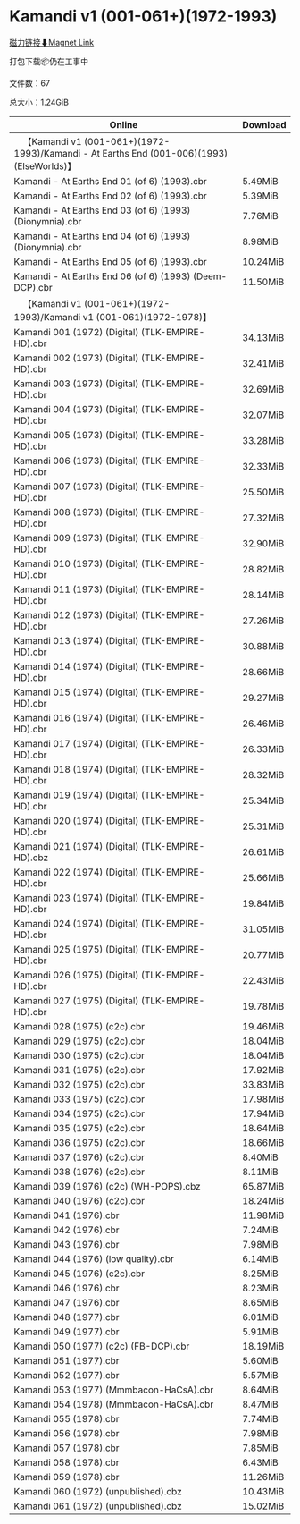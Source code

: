 # Kamandi v1 (001-061+)(1972-1993)

[磁力链接⬇Magnet Link](magnet:?xt=urn:btih:0e9b6992672908751252a8f3c0661761fcc42484&dn=Kamandi%20v1%20%28001-061%2B%29%281972-1993%29)

打包下载📦仍在工事中

文件数：67

总大小：1.24GiB

Online | Download
--- | ---
&emsp;【Kamandi v1 (001-061+)(1972-1993)/Kamandi - At Earths End (001-006)(1993)(ElseWorlds)】 | 
Kamandi - At Earths End 01 (of 6) (1993).cbr | 5.49MiB
Kamandi - At Earths End 02 (of 6) (1993).cbr | 5.39MiB
Kamandi - At Earths End 03 (of 6) (1993) (Dionymnia).cbr | 7.76MiB
Kamandi - At Earths End 04 (of 6) (1993) (Dionymnia).cbr | 8.98MiB
Kamandi - At Earths End 05 (of 6) (1993).cbr | 10.24MiB
Kamandi - At Earths End 06 (of 6) (1993) (Deem-DCP).cbr | 11.50MiB
&emsp;【Kamandi v1 (001-061+)(1972-1993)/Kamandi v1 (001-061)(1972-1978)】 | 
Kamandi 001 (1972) (Digital) (TLK-EMPIRE-HD).cbr | 34.13MiB
Kamandi 002 (1973) (Digital) (TLK-EMPIRE-HD).cbr | 32.41MiB
Kamandi 003 (1973) (Digital) (TLK-EMPIRE-HD).cbr | 32.69MiB
Kamandi 004 (1973) (Digital) (TLK-EMPIRE-HD).cbr | 32.07MiB
Kamandi 005 (1973) (Digital) (TLK-EMPIRE-HD).cbr | 33.28MiB
Kamandi 006 (1973) (Digital) (TLK-EMPIRE-HD).cbr | 32.33MiB
Kamandi 007 (1973) (Digital) (TLK-EMPIRE-HD).cbr | 25.50MiB
Kamandi 008 (1973) (Digital) (TLK-EMPIRE-HD).cbr | 27.32MiB
Kamandi 009 (1973) (Digital) (TLK-EMPIRE-HD).cbr | 32.90MiB
Kamandi 010 (1973) (Digital) (TLK-EMPIRE-HD).cbr | 28.82MiB
Kamandi 011 (1973) (Digital) (TLK-EMPIRE-HD).cbr | 28.14MiB
Kamandi 012 (1973) (Digital) (TLK-EMPIRE-HD).cbr | 27.26MiB
Kamandi 013 (1974) (Digital) (TLK-EMPIRE-HD).cbr | 30.88MiB
Kamandi 014 (1974) (Digital) (TLK-EMPIRE-HD).cbr | 28.66MiB
Kamandi 015 (1974) (Digital) (TLK-EMPIRE-HD).cbr | 29.27MiB
Kamandi 016 (1974) (Digital) (TLK-EMPIRE-HD).cbr | 26.46MiB
Kamandi 017 (1974) (Digital) (TLK-EMPIRE-HD).cbr | 26.33MiB
Kamandi 018 (1974) (Digital) (TLK-EMPIRE-HD).cbr | 28.32MiB
Kamandi 019 (1974) (Digital) (TLK-EMPIRE-HD).cbr | 25.34MiB
Kamandi 020 (1974) (Digital) (TLK-EMPIRE-HD).cbr | 25.31MiB
Kamandi 021 (1974) (Digital) (TLK-EMPIRE-HD).cbz | 26.61MiB
Kamandi 022 (1974) (Digital) (TLK-EMPIRE-HD).cbr | 25.66MiB
Kamandi 023 (1974) (Digital) (TLK-EMPIRE-HD).cbr | 19.84MiB
Kamandi 024 (1974) (Digital) (TLK-EMPIRE-HD).cbr | 31.05MiB
Kamandi 025 (1975) (Digital) (TLK-EMPIRE-HD).cbr | 20.77MiB
Kamandi 026 (1975) (Digital) (TLK-EMPIRE-HD).cbr | 22.43MiB
Kamandi 027 (1975) (Digital) (TLK-EMPIRE-HD).cbr | 19.78MiB
Kamandi 028 (1975) (c2c).cbr | 19.46MiB
Kamandi 029 (1975) (c2c).cbr | 18.04MiB
Kamandi 030 (1975) (c2c).cbr | 18.04MiB
Kamandi 031 (1975) (c2c).cbr | 17.92MiB
Kamandi 032 (1975) (c2c).cbr | 33.83MiB
Kamandi 033 (1975) (c2c).cbr | 17.98MiB
Kamandi 034 (1975) (c2c).cbr | 17.94MiB
Kamandi 035 (1975) (c2c).cbr | 18.64MiB
Kamandi 036 (1975) (c2c).cbr | 18.66MiB
Kamandi 037 (1976) (c2c).cbr | 8.40MiB
Kamandi 038 (1976) (c2c).cbr | 8.11MiB
Kamandi 039 (1976) (c2c) (WH-POPS).cbz | 65.87MiB
Kamandi 040 (1976) (c2c).cbr | 18.24MiB
Kamandi 041 (1976).cbr | 11.98MiB
Kamandi 042 (1976).cbr | 7.24MiB
Kamandi 043 (1976).cbr | 7.98MiB
Kamandi 044 (1976) (low quality).cbr | 6.14MiB
Kamandi 045 (1976) (c2c).cbr | 8.25MiB
Kamandi 046 (1976).cbr | 8.23MiB
Kamandi 047 (1976).cbr | 8.65MiB
Kamandi 048 (1977).cbr | 6.01MiB
Kamandi 049 (1977).cbr | 5.91MiB
Kamandi 050 (1977) (c2c) (FB-DCP).cbr | 18.19MiB
Kamandi 051 (1977).cbr | 5.60MiB
Kamandi 052 (1977).cbr | 5.57MiB
Kamandi 053 (1977) (Mmmbacon-HaCsA).cbr | 8.64MiB
Kamandi 054 (1978) (Mmmbacon-HaCsA).cbr | 8.47MiB
Kamandi 055 (1978).cbr | 7.74MiB
Kamandi 056 (1978).cbr | 7.98MiB
Kamandi 057 (1978).cbr | 7.85MiB
Kamandi 058 (1978).cbr | 6.43MiB
Kamandi 059 (1978).cbr | 11.26MiB
Kamandi 060 (1972) (unpublished).cbz | 10.43MiB
Kamandi 061 (1972) (unpublished).cbz | 15.02MiB